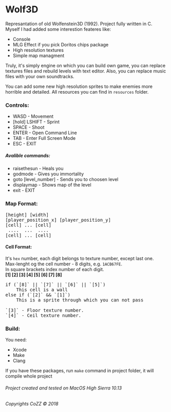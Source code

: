 # Wolf3D

Represantation of old Wolfenstein3D (1992). Project fully written in C. Myself I had added some interestion feateres like:
 - Console
 - MLG Effect if you pick Doritos chips package
 - High resolution textures
 - Simple map managment

Truly, it's simply engine on which you can build own game, you can replace textures files and rebuild levels with text editor.
Also, you can replace music files with your own soundtracks.

You can add some new high resolution sprites to make enemies more horrible and detailed.
All resources you can find in `resources` folder.

### Controls:
 - WASD - Movement
 - [hold] LSHIFT - Sprint
 - SPACE - Shoot
 - ENTER - Open Command Line
 - TAB - Enter Full Screen Mode
 - ESC - EXIT
 
##### Avalible commands:
 - raisethesun - Heals you
 - godmode - Gives you immortality
 - goto [level_number] - Sends you to choosen level
 - displaymap - Shows map of the level
 - exit - EXIT

### Map Format:
<pre>
[height] [width]
[player_position_x] [player_position_y]
[cell] ... [cell]
 ....  ...  ....
[cell] ... [cell]
</pre>

#### Cell Format:
It's `hex` number, each digit belongs to texture number, except last one.</br>
Max-lenght og the cell number - 8 digits, e.g. `1ACB67FE`.</br>
In square brackets index number of each digit.</br>
<b>[1] [2] [3] [4] [5] [6] [7] [8]</b>

<pre>
if (`[8]` || `[7]` || `[6]` || `[5]`)
    This cell is a wall
else if (`[2]` && `[1]`)
    This is a sprite through which you can not pass

`[3]` - Floor texture number.
`[4]` - Ceil texture number.
</pre>



### Build:
You need:
 - Xcode
 - Make
 - Clang

If you have these packages, run `make` command in project folder, it will compile whole project

###### Project created and tested on MacOS High Sierra 10.13
###### Copyrights CoZZ © 2018
